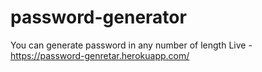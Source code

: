 # password-generator

You can generate password in any number of length
Live - https://password-genretar.herokuapp.com/
